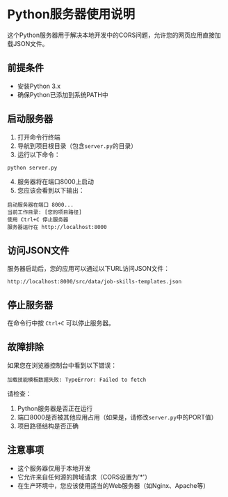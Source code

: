 # Python服务器使用说明

这个Python服务器用于解决本地开发中的CORS问题，允许您的网页应用直接加载JSON文件。

## 前提条件

- 安装Python 3.x
- 确保Python已添加到系统PATH中

## 启动服务器

1. 打开命令行终端
2. 导航到项目根目录（包含`server.py`的目录）
3. 运行以下命令：

```bash
python server.py
```

4. 服务器将在端口8000上启动
5. 您应该会看到以下输出：

```
启动服务器在端口 8000...
当前工作目录: [您的项目路径]
使用 Ctrl+C 停止服务器
服务器运行在 http://localhost:8000
```

## 访问JSON文件

服务器启动后，您的应用可以通过以下URL访问JSON文件：

```
http://localhost:8000/src/data/job-skills-templates.json
```

## 停止服务器

在命令行中按 `Ctrl+C` 可以停止服务器。

## 故障排除

如果您在浏览器控制台中看到以下错误：

```
加载技能模板数据失败: TypeError: Failed to fetch
```

请检查：

1. Python服务器是否正在运行
2. 端口8000是否被其他应用占用（如果是，请修改`server.py`中的PORT值）
3. 项目路径结构是否正确

## 注意事项

- 这个服务器仅用于本地开发
- 它允许来自任何源的跨域请求（CORS设置为'*'）
- 在生产环境中，您应该使用适当的Web服务器（如Nginx、Apache等）
